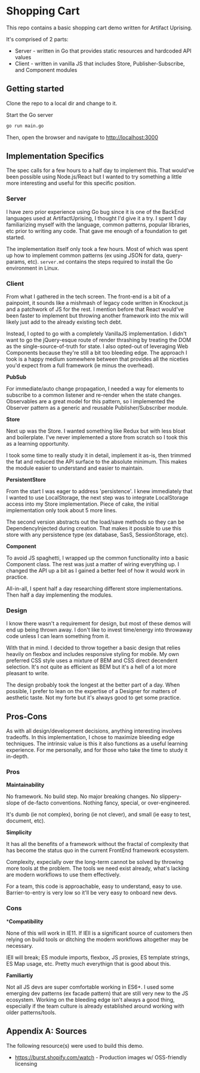 # Shopping Cart

This repo contains a basic shopping cart demo written for Artifact Uprising.

It's comprised of 2 parts:

- Server - written in Go that provides static resources and hardcoded API values
- Client - written in vanilla JS that includes Store, Publisher-Subscribe, and Component modules

## Getting started

Clone the repo to a local dir and change to it.

Start the Go server

```sh
go run main.go
```

Then, open the browser and navigate to [http://localhost:3000](http://localhost:3000)

## Implementation Specifics

The spec calls for a few hours to a half day to implement this. That would've been possible using Node.js/React but I wanted to try something a little more interesting and useful for this specific position.

### Server

I have zero prior experience using Go bug since it is one of the BackEnd languages used at ArtifactUprising, I thought I'd give it a try. I spent 1 day familiarizing myself with the language, common patterns, popular libraries, etc prior to writing any code. That gave me enough of a foundation to get started.

The implementation itself only took a few hours. Most of which was spent up how to implement common patterns (ex using JSON for data, query-params, etc). `server.md` contains the steps required to install the Go environment in Linux.

### Client

From what I gathered in the tech screen. The front-end is a bit of a painpoint, it sounds like a mishmash of legacy code written in Knockout.js and a patchwork of JS for the rest. I mention before that React would've been faster to implement but throwing another framework into the mix will likely just add to the already existing tech debt.

Instead, I opted to go with a completely VanillaJS implementation. I didn't want to go the jQuery-esque route of render thrashing by treating the DOM as the single-source-of-truth for state. I also opted-out of leveraging Web Components because they're still a bit too bleeding edge. The approach I took is a happy medium somewhere between that provides all the niceties you'd expect from a full framework (ie minus the overhead).

**PubSub**

For immediate/auto change propagation, I needed a way for elements to subscribe to a common listener and re-render when the state changes. Observables are a great model for this pattern, so I implemented the Observer pattern as a generic and reusable Publisher/Subscriber module.

**Store**

Next up was the Store. I wanted something like Redux but with less bloat and boilerplate. I've never implemented a store from scratch so I took this as a learning opportunity.

I took some time to really study it in detail, implement it as-is, then trimmed the fat and reduced the API surface to the absolute minimum. This makes the module easier to understand and easier to maintain.

**PersistentStore**

From the start I was eager to address 'persistence'. I knew immediately that I wanted to use LocalStorage, the next step was to integrate LocalStorage access into my Store implementation. Piece of cake, the initial implementation only took about 5 more lines.

The second version abstracts out the load/save methods so they can be DependencyInjected during creation. That makes it possible to use this store with any persistence type (ex database, SasS, SessionStorage, etc).

**Component**

To avoid JS spaghetti, I wrapped up the common functionality into a basic Component class. The rest was just a matter of wiring everything up. I changed the API up a bit as I gained a better feel of how it would work in practice.

All-in-all, I spent half a day researching different store implementations. Then half a day implementing the modules.

### Design

I know there wasn't a requirement for design, but most of these demos will end up being thrown away. I don't like to invest time/energy into throwaway code unless I can learn something from it.

With that in mind. I decided to throw together a basic design that relies heavily on flexbox and includes responsive styling for mobile. My own preferred CSS style uses a mixture of BEM and CSS direct decendent selection. It's not quite as efficient as BEM but it's a hell of a lot more pleasant to write.

The design probably took the longest at the better part of a day. When possible, I prefer to lean on the expertise of a Designer for matters of aesthetic taste. Not my forte but it's always good to get some practice. 

## Pros-Cons

As with all design/development decisions, anything interesting involves tradeoffs. In this implementation, I chose to maximize bleeding edge techniques. The intrinsic value is this it also functions as a useful learning experience. For me personally, and for those who take the time to study it in-depth.

### Pros

**Maintainability**

No framework. No build step. No major breaking changes. No slippery-slope of de-facto conventions. Nothing fancy, special, or over-engineered.

It's dumb (ie not complex), boring (ie not clever), and small (ie easy to test, document, etc).


**Simplicity**

It has all the benefits of a framework without the fractal of complexity that has become the status quo in the current FrontEnd framework ecosystem.

Complexity, expecially over the long-term cannot be solved by throwing more tools at the problem. The tools we need exist already, what's lacking are modern workflows to use them effectively.

For a team, this code is approachable, easy to understand, easy to use. Barrier-to-entry is very low so it'll be very easy to onboard new devs.


### Cons

***Compatibility**

None of this will work in IE11. If IEll is a significant source of customers then relying on build tools or ditching the modern workflows altogether may be necessary.

IEll will break; ES module imports, flexbox, JS proxies, ES template strings, ES Map usage, etc. Pretty much everythign that is good about this.


**Familiartiy**

Not all JS devs are super comfortable working in ES6+. I used some emerging dev patterns (ex facade pattern) that are still very new to the JS ecosystem. Working on the bleeding edge isn't always a good thing, especially if the team culture is already established around working with older patterns/tools.


## Appendix A: Sources

The following resource(s) were used to build this demo.

- https://burst.shopify.com/watch - Production images w/ OSS-friendly licensing
